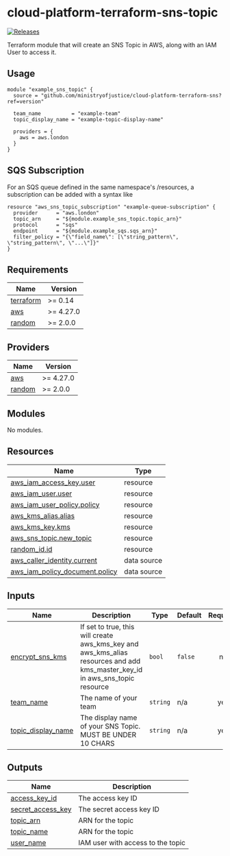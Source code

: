 # cloud-platform-terraform-sns-topic

[![Releases](https://img.shields.io/github/release/ministryofjustice/cloud-platform-terraform-sns-topic.svg)](https://github.com/ministryofjustice/cloud-platform-terraform-sns-topic/releases)

Terraform module that will create an SNS Topic in AWS, along with an IAM User to access it.

## Usage

```hcl
module "example_sns_topic" {
  source = "github.com/ministryofjustice/cloud-platform-terraform-sns?ref=version"

  team_name          = "example-team"
  topic_display_name = "example-topic-display-name"
  
  providers = {
    aws = aws.london
  }
}
```

## SQS Subscription

For an SQS queue defined in the same namespace's /resources, a subscription can be added with a syntax like

```hcl
resource "aws_sns_topic_subscription" "example-queue-subscription" {
  provider      = "aws.london"
  topic_arn     = "${module.example_sns_topic.topic_arn}"
  protocol      = "sqs"
  endpoint      = "${module.example_sqs.sqs_arn}"
  filter_policy = "{\"field_name\": [\"string_pattern\", \"string_pattern\", \"...\"]}"
}
```

<!-- BEGIN_TF_DOCS -->
## Requirements

| Name | Version |
|------|---------|
| <a name="requirement_terraform"></a> [terraform](#requirement\_terraform) | >= 0.14 |
| <a name="requirement_aws"></a> [aws](#requirement\_aws) | >= 4.27.0 |
| <a name="requirement_random"></a> [random](#requirement\_random) | >= 2.0.0 |

## Providers

| Name | Version |
|------|---------|
| <a name="provider_aws"></a> [aws](#provider\_aws) | >= 4.27.0 |
| <a name="provider_random"></a> [random](#provider\_random) | >= 2.0.0 |

## Modules

No modules.

## Resources

| Name | Type |
|------|------|
| [aws_iam_access_key.user](https://registry.terraform.io/providers/hashicorp/aws/latest/docs/resources/iam_access_key) | resource |
| [aws_iam_user.user](https://registry.terraform.io/providers/hashicorp/aws/latest/docs/resources/iam_user) | resource |
| [aws_iam_user_policy.policy](https://registry.terraform.io/providers/hashicorp/aws/latest/docs/resources/iam_user_policy) | resource |
| [aws_kms_alias.alias](https://registry.terraform.io/providers/hashicorp/aws/latest/docs/resources/kms_alias) | resource |
| [aws_kms_key.kms](https://registry.terraform.io/providers/hashicorp/aws/latest/docs/resources/kms_key) | resource |
| [aws_sns_topic.new_topic](https://registry.terraform.io/providers/hashicorp/aws/latest/docs/resources/sns_topic) | resource |
| [random_id.id](https://registry.terraform.io/providers/hashicorp/random/latest/docs/resources/id) | resource |
| [aws_caller_identity.current](https://registry.terraform.io/providers/hashicorp/aws/latest/docs/data-sources/caller_identity) | data source |
| [aws_iam_policy_document.policy](https://registry.terraform.io/providers/hashicorp/aws/latest/docs/data-sources/iam_policy_document) | data source |

## Inputs

| Name | Description | Type | Default | Required |
|------|-------------|------|---------|:--------:|
| <a name="input_encrypt_sns_kms"></a> [encrypt\_sns\_kms](#input\_encrypt\_sns\_kms) | If set to true, this will create aws\_kms\_key and aws\_kms\_alias resources and add kms\_master\_key\_id in aws\_sns\_topic resource | `bool` | `false` | no |
| <a name="input_team_name"></a> [team\_name](#input\_team\_name) | The name of your team | `string` | n/a | yes |
| <a name="input_topic_display_name"></a> [topic\_display\_name](#input\_topic\_display\_name) | The display name of your SNS Topic. MUST BE UNDER 10 CHARS | `string` | n/a | yes |

## Outputs

| Name | Description |
|------|-------------|
| <a name="output_access_key_id"></a> [access\_key\_id](#output\_access\_key\_id) | The access key ID |
| <a name="output_secret_access_key"></a> [secret\_access\_key](#output\_secret\_access\_key) | The secret access key ID |
| <a name="output_topic_arn"></a> [topic\_arn](#output\_topic\_arn) | ARN for the topic |
| <a name="output_topic_name"></a> [topic\_name](#output\_topic\_name) | ARN for the topic |
| <a name="output_user_name"></a> [user\_name](#output\_user\_name) | IAM user with access to the topic |
<!-- END_TF_DOCS -->
